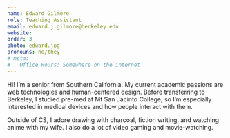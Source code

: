 ```yaml
---
name: Edward Gilmore
role: Teaching Assistant
email: edward.j.gilmore@berkeley.edu
website: 
order: 3
photo: edward.jpg
pronouns: he/they
# meta:
#   Office Hours: Somewhere on the internet
---
```


Hi! I’m a senior from Southern California. My current academic passions are web technologies and human-centered design. Before transferring to Berkeley, I studied pre-med at Mt San Jacinto College, so I’m especially interested in medical devices and how people interact with them.

Outside of CS, I adore drawing with charcoal, fiction writing, and watching anime with my wife. I also do a lot of video gaming and movie-watching.